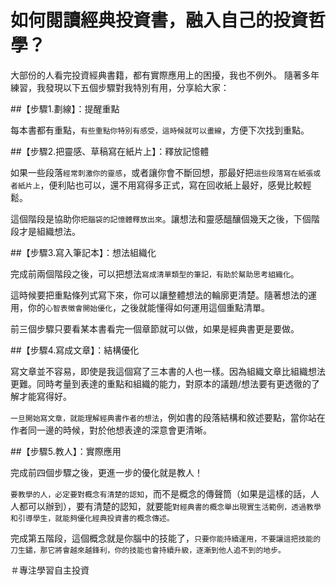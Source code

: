 # 如何閱讀經典投資書，融入自己的投資哲學？


大部份的人看完投資經典書籍，都有實際應用上的困擾，我也不例外。 隨著多年練習，我發現以下五個步驟對我特別有用，分享給大家：


##【步驟1.劃線】：提醒重點

每本書都有重點，`有些重點你特別有感受，這時候就可以畫線`，方便下次找到重點。

##【步驟2.把靈感、草稿寫在紙片上】：釋放記憶體

如果一些段落`經常刺激你的靈感`，或者讓你會不斷回想，那最好把`這些段落寫在紙張或者紙片上`，便利貼也可以，還不用寫得多正式，寫在回收紙上最好，感覺比較輕鬆。

這個階段是協助你`把腦袋的記憶體釋放出來`。讓想法和靈感醞釀個幾天之後，下個階段才是組織想法。

##【步驟3.寫入筆記本】：想法組織化

完成前兩個階段之後，可以把想法`寫成清單類型的筆記，有助於幫助思考組織化`。

這時候要把重點條列式寫下來，你可以讓整體想法的輪廓更清楚。隨著想法的運用，你的`心智表徵會開始優化`，之後就能懂得如何運用這個重點清單。

前三個步驟只要看某本書看完一個章節就可以做，如果是經典書更是要做。

##【步驟4.寫成文章】：結構優化

寫文章並不容易，即使是我這個寫了三本書的人也一樣。因為組織文章比組織想法更難。同時考量到表達的重點和組織的能力，對原本的議題/想法要有更透徹的了解才能寫得好。

`一旦開始寫文章，就能理解經典書作者的想法`，例如書的段落結構和敘述要點，當你站在作者同一邊的時候，對於他想表達的深意會更清晰。

##【步驟5.教人】：實際應用

完成前四個步驟之後，更進一步的優化就是教人！

`要教學的人，必定要對概念有清楚的認知`，而不是概念的傳聲筒（如果是這樣的話，人人都可以辦到），要有清楚的認知，就要能`對經典書的概念舉出現實生活範例，透過教學和引導學生，就能夠優化經典投資書的概念傳述。`

完成第五階段，這個概念就是你腦中的技能了，`只要你能持續運用，不要讓這把技能的刀生鏽，那它將會越來越鋒利，你的技能也會持續升級，逐漸到他人追不到的地步。`

＃專注學習自主投資